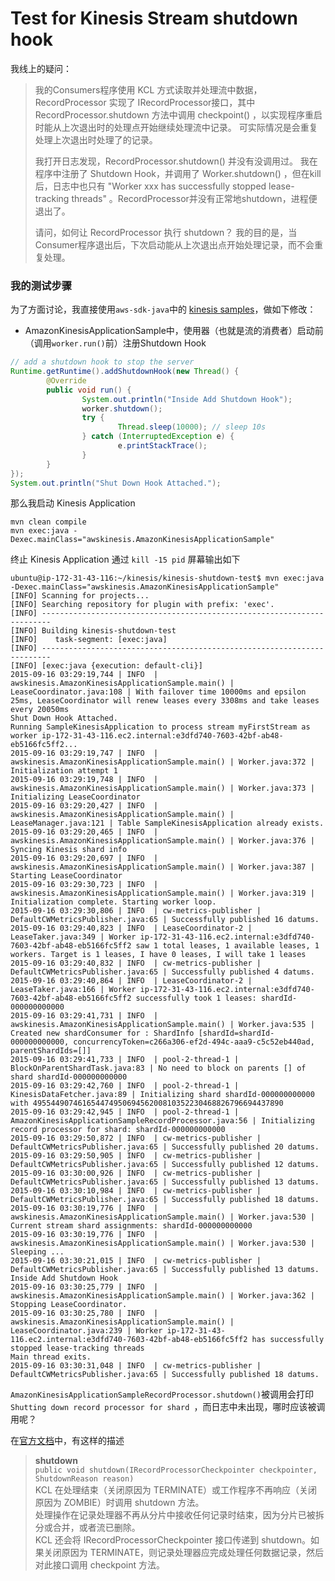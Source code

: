 Test for Kinesis Stream shutdown hook
=====================================

我线上的疑问：
> 我的Consumers程序使用 KCL 方式读取并处理流中数据， RecordProcessor 实现了 IRecordProcessor接口，其中 RecordProcessor.shutdown 方法中调用 checkpoint() ，以实现程序重启时能从上次退出时的处理点开始继续处理流中记录。 可实际情况是会重复处理上次退出时处理了的记录。
> 
> 我打开日志发现，RecordProcessor.shutdown() 并没有没调用过。 我在程序中注册了 Shutdown Hook，并调用了 Worker.shutdown() ，但在kill 后，日志中也只有 "Worker xxx  has successfully stopped lease-tracking threads" 。RecordProcessor并没有正常地shutdown，进程便退出了。
> 
> 请问，如何让 RecordProcessor 执行 shutdown？ 我的目的是，当Consumer程序退出后，下次启动能从上次退出点开始处理记录，而不会重复处理。

### 我的测试步骤

为了方面讨论，我直接使用`aws-sdk-java`中的 [kinesis samples](https://github.com/aws/aws-sdk-java/tree/master/src/samples/AmazonKinesis)，做如下修改：

*  AmazonKinesisApplicationSample中，使用器（也就是流的消费者）启动前（调用`worker.run()`前）注册Shutdown Hook

```java
// add a shutdown hook to stop the server
Runtime.getRuntime().addShutdownHook(new Thread() {
        @Override
        public void run() {
                System.out.println("Inside Add Shutdown Hook");
                worker.shutdown();
                try {
                        Thread.sleep(10000); // sleep 10s
                } catch (InterruptedException e) {
                        e.printStackTrace();
                }
        }
});
System.out.println("Shut Down Hook Attached.");
```

那么我启动 Kinesis Application

```
mvn clean compile
mvn exec:java -Dexec.mainClass="awskinesis.AmazonKinesisApplicationSample"
```

终止 Kinesis Application 通过 `kill -15 pid` 屏幕输出如下

```
ubuntu@ip-172-31-43-116:~/kinesis/kinesis-shutdown-test$ mvn exec:java -Dexec.mainClass="awskinesis.AmazonKinesisApplicationSample"
[INFO] Scanning for projects...
[INFO] Searching repository for plugin with prefix: 'exec'.
[INFO] ------------------------------------------------------------------------
[INFO] Building kinesis-shutdown-test
[INFO]    task-segment: [exec:java]
[INFO] ------------------------------------------------------------------------
[INFO] [exec:java {execution: default-cli}]
2015-09-16 03:29:19,744 | INFO  | awskinesis.AmazonKinesisApplicationSample.main() | LeaseCoordinator.java:108 | With failover time 10000ms and epsilon 25ms, LeaseCoordinator will renew leases every 3308ms and take leases every 20050ms
Shut Down Hook Attached.
Running SampleKinesisApplication to process stream myFirstStream as worker ip-172-31-43-116.ec2.internal:e3dfd740-7603-42bf-ab48-eb5166fc5ff2...
2015-09-16 03:29:19,747 | INFO  | awskinesis.AmazonKinesisApplicationSample.main() | Worker.java:372 | Initialization attempt 1
2015-09-16 03:29:19,748 | INFO  | awskinesis.AmazonKinesisApplicationSample.main() | Worker.java:373 | Initializing LeaseCoordinator
2015-09-16 03:29:20,427 | INFO  | awskinesis.AmazonKinesisApplicationSample.main() | LeaseManager.java:121 | Table SampleKinesisApplication already exists.
2015-09-16 03:29:20,465 | INFO  | awskinesis.AmazonKinesisApplicationSample.main() | Worker.java:376 | Syncing Kinesis shard info
2015-09-16 03:29:20,697 | INFO  | awskinesis.AmazonKinesisApplicationSample.main() | Worker.java:387 | Starting LeaseCoordinator
2015-09-16 03:29:30,723 | INFO  | awskinesis.AmazonKinesisApplicationSample.main() | Worker.java:319 | Initialization complete. Starting worker loop.
2015-09-16 03:29:30,806 | INFO  | cw-metrics-publisher | DefaultCWMetricsPublisher.java:65 | Successfully published 16 datums.
2015-09-16 03:29:40,823 | INFO  | LeaseCoordinator-2 | LeaseTaker.java:349 | Worker ip-172-31-43-116.ec2.internal:e3dfd740-7603-42bf-ab48-eb5166fc5ff2 saw 1 total leases, 1 available leases, 1 workers. Target is 1 leases, I have 0 leases, I will take 1 leases
2015-09-16 03:29:40,832 | INFO  | cw-metrics-publisher | DefaultCWMetricsPublisher.java:65 | Successfully published 4 datums.
2015-09-16 03:29:40,864 | INFO  | LeaseCoordinator-2 | LeaseTaker.java:166 | Worker ip-172-31-43-116.ec2.internal:e3dfd740-7603-42bf-ab48-eb5166fc5ff2 successfully took 1 leases: shardId-000000000000
2015-09-16 03:29:41,731 | INFO  | awskinesis.AmazonKinesisApplicationSample.main() | Worker.java:535 | Created new shardConsumer for : ShardInfo [shardId=shardId-000000000000, concurrencyToken=c266a306-ef2d-494c-aaa9-c5c52eb440ad, parentShardIds=[]]
2015-09-16 03:29:41,733 | INFO  | pool-2-thread-1 | BlockOnParentShardTask.java:83 | No need to block on parents [] of shard shardId-000000000000
2015-09-16 03:29:42,760 | INFO  | pool-2-thread-1 | KinesisDataFetcher.java:89 | Initializing shard shardId-000000000000 with 49554490746165447495069456200810352230468826796694437890
2015-09-16 03:29:42,945 | INFO  | pool-2-thread-1 | AmazonKinesisApplicationSampleRecordProcessor.java:56 | Initializing record processor for shard: shardId-000000000000
2015-09-16 03:29:50,872 | INFO  | cw-metrics-publisher | DefaultCWMetricsPublisher.java:65 | Successfully published 20 datums.
2015-09-16 03:29:50,905 | INFO  | cw-metrics-publisher | DefaultCWMetricsPublisher.java:65 | Successfully published 12 datums.
2015-09-16 03:30:00,926 | INFO  | cw-metrics-publisher | DefaultCWMetricsPublisher.java:65 | Successfully published 13 datums.
2015-09-16 03:30:10,984 | INFO  | cw-metrics-publisher | DefaultCWMetricsPublisher.java:65 | Successfully published 18 datums.
2015-09-16 03:30:19,776 | INFO  | awskinesis.AmazonKinesisApplicationSample.main() | Worker.java:530 | Current stream shard assignments: shardId-000000000000
2015-09-16 03:30:19,776 | INFO  | awskinesis.AmazonKinesisApplicationSample.main() | Worker.java:530 | Sleeping ...
2015-09-16 03:30:21,015 | INFO  | cw-metrics-publisher | DefaultCWMetricsPublisher.java:65 | Successfully published 13 datums.
Inside Add Shutdown Hook
2015-09-16 03:30:25,779 | INFO  | awskinesis.AmazonKinesisApplicationSample.main() | Worker.java:362 | Stopping LeaseCoordinator.
2015-09-16 03:30:25,780 | INFO  | awskinesis.AmazonKinesisApplicationSample.main() | LeaseCoordinator.java:239 | Worker ip-172-31-43-116.ec2.internal:e3dfd740-7603-42bf-ab48-eb5166fc5ff2 has successfully stopped lease-tracking threads
Main thread exits.
2015-09-16 03:30:31,048 | INFO  | cw-metrics-publisher | DefaultCWMetricsPublisher.java:65 | Successfully published 18 datums.
```

 `AmazonKinesisApplicationSampleRecordProcessor.shutdown()`被调用会打印 `Shutting down record processor for shard `，而日志中未出现，哪时应该被调用呢？

在[官方文档](http://docs.aws.amazon.com/zh_cn/kinesis/latest/dev/kinesis-record-processor-implementation-app-java.html)中，有这样的描述

> **shutdown**  
> `public void shutdown(IRecordProcessorCheckpointer checkpointer, ShutdownReason reason)`  
> KCL 在处理结束（关闭原因为 TERMINATE）或工作程序不再响应（关闭原因为 ZOMBIE）时调用 shutdown 方法。  
> 处理操作在记录处理器不再从分片中接收任何记录时结束，因为分片已被拆分或合并，或者流已删除。  
> KCL 还会将 IRecordProcessorCheckpointer 接口传递到 shutdown。如果关闭原因为 TERMINATE，则记录处理器应完成处理任何数据记录，然后对此接口调用 checkpoint 方法。  
 
